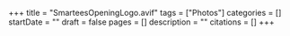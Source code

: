 +++
title = "SmarteesOpeningLogo.avif"
tags = ["Photos"]
categories = []
startDate = ""
draft = false
pages = []
description = ""
citations = []
+++

